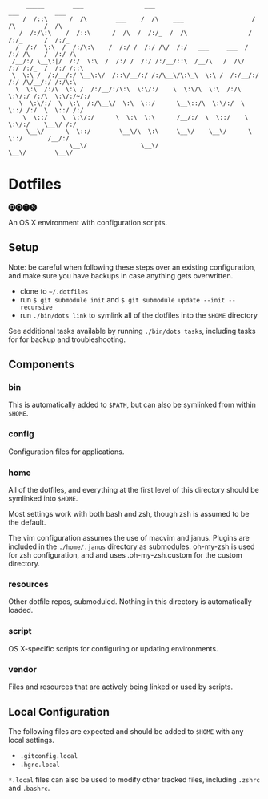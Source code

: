          _____        ___                 ___                            ___          ___     
        /  /::\      /  /\        ___    /  /\    ___                   /  /\        /  /\    
       /  /:/\:\    /  /::\      /  /\  /  /:/_  /  /\                 /  /:/_      /  /:/_   
      /  /:/  \:\  /  /:/\:\    /  /:/ /  /:/ /\/  /:/   ___     ___  /  /:/ /\    /  /:/ /\  
     /__/:/ \__\:|/  /:/  \:\  /  /:/ /  /:/ /:/__/::\  /__/\   /  /\/  /:/ /:/_  /  /:/ /::\ 
     \  \:\ /  /:/__/:/ \__\:\/  /::\/__/:/ /:/\__\/\:\_\  \:\ /  /:/__/:/ /:/ /\/__/:/ /:/\:\
      \  \:\  /:/\  \:\ /  /:/__/:/\:\  \:\/:/    \  \:\/\  \:\  /:/\  \:\/:/ /:/\  \:\/:/~/:/
       \  \:\/:/  \  \:\  /:/\__\/  \:\  \::/      \__\::/\  \:\/:/  \  \::/ /:/  \  \::/ /:/ 
        \  \::/    \  \:\/:/      \  \:\  \:\      /__/:/  \  \::/    \  \:\/:/    \__\/ /:/  
         \__\/      \  \::/        \__\/\  \:\     \__\/    \__\/      \  \::/       /__/:/   
                     \__\/               \__\/                          \__\/        \__\/    

# Dotfiles

🅓🅞🅣🅢

An OS X environment with configuration scripts.

## Setup

Note: be careful when following these steps over an existing
configuration, and make sure you have backups in case anything gets
overwritten.

- clone to `~/.dotfiles`
- run `$ git submodule init` and `$ git submodule update --init
  --recursive`
- run `./bin/dots link` to symlink all of the dotfiles into the `$HOME` directory


See additional tasks available by running `./bin/dots tasks`, including
tasks for for backup and troubleshooting.

## Components

### bin

This is automatically added to `$PATH`, but can also be symlinked from
within `$HOME`.

### config

Configuration files for applications.

### home

All of the dotfiles, and everything at the first level of this directory
should be symlinked into `$HOME`.

Most settings work with both bash and zsh, though zsh is assumed to be
the default.

The vim configuration assumes the use of macvim and janus. Plugins are
included in the `./home/.janus` directory as submodules. oh-my-zsh is
used for zsh configuration, and and uses .oh-my-zsh.custom for the
custom directory.

### resources

Other dotfile repos, submoduled. Nothing in this directory is
automatically loaded.

### script

OS X-specific scripts for configuring or updating environments.

### vendor

Files and resources that are actively being linked or used by scripts.

## Local Configuration

The following files are expected and should be added to `$HOME` with any
local settings.

- `.gitconfig.local`
- `.hgrc.local`

`*.local` files can also be used to modify other tracked files, including
`.zshrc` and `.bashrc`.
